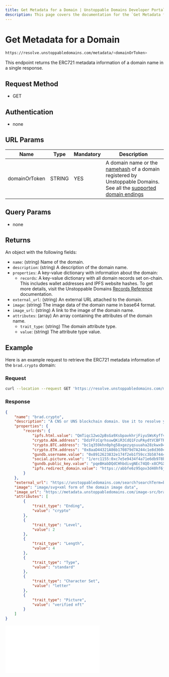 ```yaml
---
title: Get Metadata for a Domain | Unstoppable Domains Developer Portal
description: This page covers the documentation for the `Get Metadata for a Domain` endpoint.
---
```


# Get Metadata for a Domain

```bash
https://resolve.unstoppabledomains.com/metadata/<domainOrToken>
```

This endpoint returns the ERC721 metadata information of a domain name in a single response.

## Request Method

* GET

## Authentication

* none

## URL Params

| Name | Type | Mandatory | Description |
| - | - | - | - |
| domainOrToken | STRING | YES | A domain name or the [namehash](/getting-started/domain-registry-essentials/namehashing.md) of a domain registered by Unstoppable Domains. See all the [supported domain endings](../overview.md#supported-domains-endings) |

## Query Params

* none

## Returns

An object with the following fields:

* `name`: (string) Name of the domain.
* `description`: (string) A description of the domain name.
* `properties`: A key-value dictionary with information about the domain:
    * `records`: A key-value dictionary with all domain records set on-chain. This includes wallet addresses and IPFS website hashes. To get more details, visit the Unstoppable Domains [Records Reference](/developer-toolkit/reference/records-reference.md) documentation.
* `external_url`: (string) An external URL attached to the domain.
* `image`: (string) The image data of the domain name in base64 format.
* `image_url`: (string) A link to the image of the domain name.
* `attributes`: (array) An array containing the attributes of the domain name.
    * `trait_type`: (string) The domain attribute type.
    * `value`: (string) The attribute type value.

## Example

Here is an example request to retrieve the ERC721 metadata information of the `brad.crypto` domain:

### Request

```bash
curl --location --request GET 'https://resolve.unstoppabledomains.com/metadata/brad.crypto'
```

### Response

```json
{
    "name": "brad.crypto",
    "description": "A CNS or UNS blockchain domain. Use it to resolve your cryptocurrency addresses and decentralized websites.\nhttps://gateway.pinata.cloud/ipfs/QmTiqc12wo2pBsGa9XsbpavkhrjFiyuSWsKyffvZqVGtut",
    "properties": {
        "records": {
            "ipfs.html.value": "QmTiqc12wo2pBsGa9XsbpavkhrjFiyuSWsKyffvZqVGtut",
            "crypto.ADA.address": "DdzFFzCqrhsuwQKiR3CdQ1FzuPAydtVCBFTRdy9FPKepAHEoXCee2qrio975M4cEbqYwZBsWJTNyrJ8NLJmAReSwAakQEHWBEd2HvSS7",
            "crypto.BTC.address": "bc1q359khn0phg58xgezyqsuuaha28zkwx047c0c3y",
            "crypto.ETH.address": "0x8aaD44321A86b170879d7A244c1e8d360c99DdA8",
            "gundb.username.value": "0x8912623832e174f2eb1f59cc3b587444d619376ad5bf10070e937e0dc22b9ffb2e3ae059e6ebf729f87746b2f71e5d88ec99c1fb3c7c49b8617e2520d474c48e1c",
            "social.picture.value": "1/erc1155:0xc7e5e9434f4a71e6db978bd65b4d61d3593e5f27/14317",
            "gundb.public_key.value": "pqeBHabDQdCHhbdivgNEc74QO-x8CPGXq4PKWgfIzhY.7WJR5cZFuSyh1bFwx0GWzjmrim0T5Y6Bp0SSK0im3nI",
            "ipfs.redirect_domain.value": "https://abbfe6z95qov3d40hf6j30g7auo7afhp.mypinata.cloud/ipfs/Qme54oEzRkgooJbCDr78vzKAWcv6DDEZqRhhDyDtzgrZP6"
        }
    },
    "external_url": "https://unstoppabledomains.com/search?searchTerm=brad.crypto",
    "image": "image/svg+xml form of the domain image data",
    "image_url": "https://metadata.unstoppabledomains.com/image-src/brad.crypto.svg",
    "attributes": [
        {
            "trait_type": "Ending",
            "value": "crypto"
        },
        {
            "trait_type": "Level",
            "value": 2
        },
        {
            "trait_type": "Length",
            "value": 4
        },
        {
            "trait_type": "Type",
            "value": "standard"
        },
        {
            "trait_type": "Character Set",
            "value": "letter"
        },
        {
            "trait_type": "Picture",
            "value": "verified nft"
        }
    ]
}
```

<embed src="/snippets/_discord.md" />
